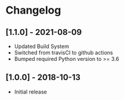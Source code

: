 # Changelog

## [1.1.0] - 2021-08-09

* Updated Build System
* Switched from travisCI to github actions
* Bumped required Python version to >= 3.6

## [1.0.0] - 2018-10-13

* Initial release
